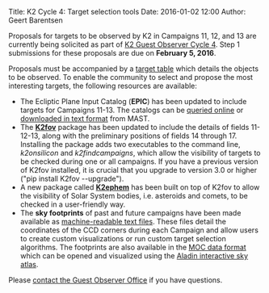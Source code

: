 Title: K2 Cycle 4: Target selection tools
Date: 2016-01-02 12:00
Author: Geert Barentsen

Proposals for targets to be observed by K2 in Campaigns 11, 12, and 13
are currently being solicited as part of [K2 Guest Observer Cycle 4](call-for-k2-go-cycle-4-proposals-for-campaigns-11-12-and-13.html).
Step 1 submissions for these proposals are due on **February 5, 2016**.

Proposals must be accompanied by a [target table](http://keplerscience.arc.nasa.gov/k2-proposing-targets.html#target-table) which details the objects
to be observed.
To enable the community to select and propose the most interesting targets,
the following resources are available:

* The Ecliptic Plane Input Catalog (**EPIC**) has been updated to include targets for Campaigns 11-13. The catalogs can be [queried online](https://archive.stsci.edu/k2/epic/search.php) or [downloaded in text format](https://archive.stsci.edu/missions/k2/catalogs/) from MAST.
* The **[K2fov](https://github.com/KeplerGO/K2fov)** package has been updated to include the details of fields 11-12-13, along with the preliminary positions of fields 14 through 17. Installing the package adds two executables to the command line, *k2onsilicon* and *k2findcampaigns*, which allow the visibility of targets to be checked during one or all campaigns.  If you have a previous version of K2fov installed, it is crucial that you upgrade to version 3.0 or higher ("pip install K2fov --upgrade").
* A new package called **[K2ephem](https://github.com/KeplerGO/K2ephem)** has been built on top of K2fov to allow the visibility of Solar System bodies, i.e. asteroids and comets, to be checked in a user-friendly way.
* The **sky footprints** of past and future campaigns have been made available
as [machine-readable text files](http://keplerscience.arc.nasa.gov/k2-fields.html#machine-readable-files). These files detail the coordinates of the CCD corners during each Campaign and allow users to create custom visualizations or run custom target selection algorithms.  The footprints are also available in the [MOC data format](k2-fields.html#moc-format) which can be opened and visualized using the [Aladin interactive sky atlas](http://aladin.u-strasbg.fr/).

Please [contact the Guest Observer Office](helpdesk.html) if you have questions.
